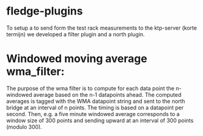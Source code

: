 # fledge-plugins
To setup a to send form the test rack measurements to the ktp-server (korte termijn) we developed a filter plugin and a north plugin. 
# Windowed moving average wma_filter:
The purpose of the wma filter is to compute for each data point the n-windowed average based on the n-1 datapoints ahead. The computed averages is tagged with the WMA datapoint string and sent to the north bridge at an interval of n points. The timing is based on a datapoint per second. Then, e.g. a five minute windowed average corresponds to a window size of 300 points and sending upward at an interval of 300 points (modulo 300).
